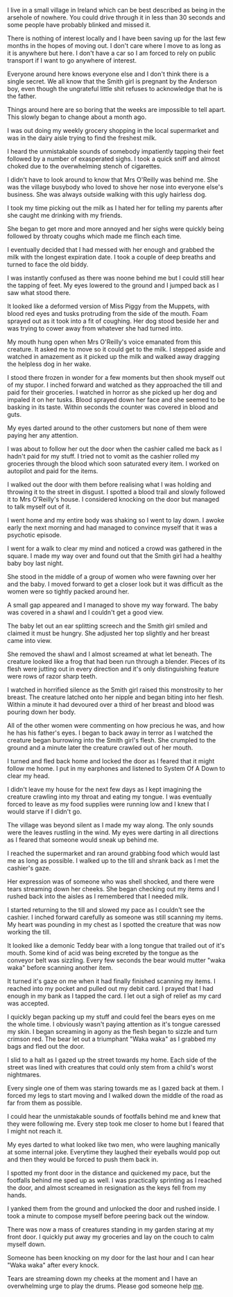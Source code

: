I live in a small village in Ireland which can be best described as being in the arsehole of nowhere. You could drive through it in less than 30 seconds and some people have probably blinked and missed it.

There is nothing of interest locally and I have been saving up for the last few months in the hopes of moving out. I don't care where I move to as long as it is anywhere but here. I don't have a car so I am forced to rely on public transport if I want to go anywhere of interest.

Everyone around here knows everyone else and I don't think there is a single secret. We all know that the Smith girl is pregnant by the Anderson boy, even though the ungrateful little shit refuses to acknowledge that he is the father.

Things around here are so boring that the weeks are impossible to tell apart. This slowly began to change about a month ago.

I was out doing my weekly grocery shopping in the local supermarket and was in the dairy aisle trying to find the freshest milk.

I heard the unmistakable sounds of somebody impatiently tapping their feet followed by a number of exasperated sighs. I took a quick sniff and almost choked due to the overwhelming stench of cigarettes. 

I didn't have to look around to know that Mrs O'Reilly was behind me. She was the village busybody who loved to shove her nose into everyone else's business. She was always outside walking with this ugly hairless dog.

I took my time picking out the milk as I hated her for telling my parents after she caught me drinking with my friends. 

She began to get more and more annoyed and her sighs were quickly being followed by throaty coughs which made me flinch each time.

I eventually decided that I had messed with her enough and grabbed the milk with the longest expiration date. I took a couple of deep breaths and turned to face the old biddy.

I was instantly confused as there was noone behind me but I could still hear the tapping of feet. My eyes lowered to the ground and I jumped back as I saw what stood there. 

It looked like a deformed version of Miss Piggy from the Muppets, with blood red eyes and tusks protruding from the side of the mouth. Foam sprayed out as it took into a fit of coughing. Her dog stood beside her and was trying to cower away from whatever she had turned into.

My mouth hung open when Mrs O'Reilly's voice emanated from this creature. It asked me to move so it could get to the milk. I stepped aside and watched in amazement as it picked up the milk and walked away dragging the helpless dog in her wake. 

I stood there frozen in wonder for a few moments but then shook myself out of my stupor. I inched forward and watched as they approached the till and paid for their groceries. I watched in horror as she picked up her dog and impaled it on her tusks. Blood sprayed down her face and she seemed to be basking in its taste. Within seconds the counter was covered in blood and guts.

My eyes darted around to the other customers but none of them were paying her any attention.

I was about to follow her out the door when the cashier called me back as I hadn't paid for my stuff. I tried not to vomit as the cashier rolled my groceries through the blood which soon saturated every item. I worked on autopilot and paid for the items.

I walked out the door with them before realising what I was holding and throwing it to the street in disgust. I spotted a blood trail and slowly followed it to Mrs O'Reilly's house. I considered knocking on the door but managed to talk myself out of it.

I went home and my entire body was shaking so I went to lay down. I awoke early the next morning and had managed to convince myself that it was a psychotic episode.

I went for a walk to clear my mind and noticed a crowd was gathered in the square. I made my way over and found out that the Smith girl had a healthy baby boy last night. 

She stood in the middle of a group of women who were fawning over her and the baby. I moved forward to get a closer look but it was difficult as the women were so tightly packed around her.

A small gap appeared and I managed to shove my way forward. The baby was covered in a shawl and I couldn't get a good view. 

The baby let out an ear splitting screech and the Smith girl smiled and claimed it must be hungry. She adjusted her top slightly and her breast came into view. 

She removed the shawl and I almost screamed at what let beneath. The creature looked like a frog that had been run through a blender. Pieces of its flesh were jutting out in every direction and it's only distinguishing feature were rows of razor sharp teeth. 

I watched in horrified silence as the Smith girl raised this monstrosity to her breast. The creature latched onto her nipple and began biting into her flesh. Within a minute it had devoured over a third of her breast and blood was pouring down her body.

All of the other women were commenting on how precious he was, and how he has his father's eyes. I began to back away in terror as I watched the creature began burrowing into the Smith girl's flesh. She crumpled to the ground and a minute later the creature crawled out of her mouth. 

I turned and fled back home and locked the door as I feared that it might follow me home. I put in my earphones and listened to System Of A Down to clear my head.

I didn't leave my house for the next few days as I kept imagining the creature crawling into my throat and eating my tongue. I was eventually forced to leave as my food supplies were running low and I knew that I would starve if I didn't go.

The village was beyond silent as I made my way along. The only sounds were the leaves rustling in the wind. My eyes were darting in all directions as I feared that someone would sneak up behind me.

I reached the supermarket and ran around grabbing food which would last me as long as possible. I walked up to the till and shrank back as I met the cashier's gaze.

Her expression was of someone who was shell shocked, and there were tears streaming down her cheeks. She began checking out my items and I rushed back into the aisles as I remembered that I needed milk.

I started returning to the till and slowed my pace as I couldn't see the cashier. I inched forward carefully as someone was still scanning my items. My heart was pounding in my chest as I spotted the creature that was now working the till.

It looked like a demonic Teddy bear with a long tongue that trailed out of it's mouth. Some kind of acid was being excreted by the tongue as the conveyor belt was sizzling. Every few seconds the bear would mutter "waka waka" before scanning another item.

It turned it's gaze on me when it had finally finished scanning my items. I reached into my pocket and pulled out my debit card. I prayed that I had enough in my bank as I tapped the card. I let out a sigh of relief as my card was accepted.

I quickly began packing up my stuff and could feel the bears eyes on me the whole time. I obviously wasn't paying attention as it's tongue caressed my skin. I began screaming in agony as the flesh began to sizzle and turn crimson red. The bear let out a triumphant "Waka waka" as I grabbed my bags and fled out the door.

I slid to a halt as I gazed up the street towards my home. Each side of the street was lined with creatures that could only stem from a child's worst nightmares.

Every single one of them was staring towards me as I gazed back at them. I forced my legs to start moving and I walked down the middle of the road as far from them as possible.

I could hear the unmistakable sounds of footfalls behind me and knew that they were following me. Every step took me closer to home but I feared that I might not reach it.

My eyes darted to what looked like two men, who were laughing manically at some internal joke. Everytime they laughed their eyeballs would pop out and then they would be forced to push them back in. 

I spotted my front door in the distance and quickened my pace, but the footfalls behind me sped up as well. I was practically sprinting as I reached the door, and almost screamed in resignation as the keys fell from my hands.

I yanked them from the ground and unlocked the door and rushed inside. I took a minute to compose myself before peering back out the window.

There was now a mass of creatures standing in my garden staring at my front door. I quickly put away my groceries and lay on the couch to calm myself down.

Someone has been knocking on my door for the last hour and I can hear "Waka waka" after every knock.

Tears are streaming down my cheeks at the moment and I have an overwhelming urge to play the drums. Please god someone help [me](https://www.reddit.com/r/the_sugar_load?utm_medium=android_app&utm_source=share).